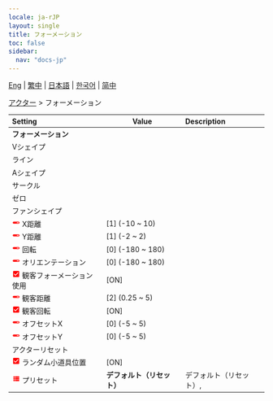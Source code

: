 ```yaml
---
locale: ja-rJP
layout: single
title: フォーメーション
toc: false
sidebar:
  nav: "docs-jp"
---
```

[Eng](/dancexr/menu/2025.4/actors/formation) | [繁中](/tw/dancexr/menu/2025.4/actors/formation) | [日本語](/jp/dancexr/menu/2025.4/actors/formation) | [한국어](/kr/dancexr/menu/2025.4/actors/formation) | [简中](/zh/dancexr/menu/2025.4/actors/formation)

[アクター](../menu#アクター) > フォーメーション



| Setting | Value | Description |
| :--- | --- | :--- |
|  <b>フォーメーション</b></nobr>|| 
|  Vシェイプ</nobr>|| 
|  ライン</nobr>|| 
|  Aシェイプ</nobr>|| 
|  サークル</nobr>|| 
|  ゼロ</nobr>|| 
|  ファンシェイプ</nobr>|| 
| <img src="/images/icon/ic_slider.png" alt="slider icon"/> X距離</nobr>| [1] (-10 ~ 10) | 
| <img src="/images/icon/ic_slider.png" alt="slider icon"/> Y距離</nobr>| [1] (-2 ~ 2) | 
| <img src="/images/icon/ic_slider.png" alt="slider icon"/> 回転</nobr>| [0] (-180 ~ 180) | 
| <img src="/images/icon/ic_slider.png" alt="slider icon"/> オリエンテーション</nobr>| [0] (-180 ~ 180) | 
| <img src="/images/icon/ic_check_on.png" alt="check on icon"/> 観客フォーメーション使用</nobr>| [ON] | 
| <img src="/images/icon/ic_slider.png" alt="slider icon"/> 観客距離</nobr>| [2] (0.25 ~ 5) | 
| <img src="/images/icon/ic_check_on.png" alt="check on icon"/> 観客回転</nobr>| [ON] | 
| <img src="/images/icon/ic_slider.png" alt="slider icon"/> オフセットX</nobr>| [0] (-5 ~ 5) | 
| <img src="/images/icon/ic_slider.png" alt="slider icon"/> オフセットY</nobr>| [0] (-5 ~ 5) | 
|  アクターリセット</nobr>|| 
| <img src="/images/icon/ic_check_on.png" alt="check on icon"/> ランダム小道具位置</nobr>| [ON] | 
| <img src="/images/icon/ic_list.png" alt="list icon"/> プリセット</nobr>| **デフォルト（リセット）** | デフォルト（リセット）,  |
